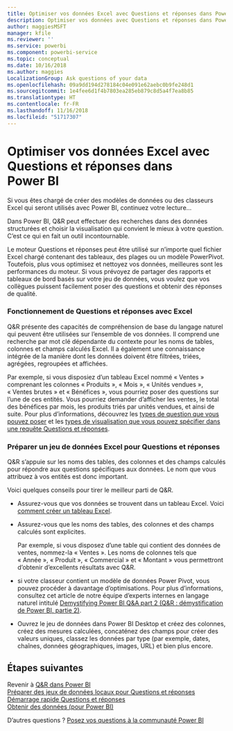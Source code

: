 ```yaml
---
title: Optimiser vos données Excel avec Questions et réponses dans Power BI
description: Optimiser vos données avec Questions et réponses dans Power BI
author: maggiesMSFT
manager: kfile
ms.reviewer: ''
ms.service: powerbi
ms.component: powerbi-service
ms.topic: conceptual
ms.date: 10/16/2018
ms.author: maggies
LocalizationGroup: Ask questions of your data
ms.openlocfilehash: 09a9dd194d278184c04e091e62aebc0b9fe248d1
ms.sourcegitcommit: 1e4fee6d1f4b7803ea285eb879c8d5a4f7ea8b85
ms.translationtype: HT
ms.contentlocale: fr-FR
ms.lasthandoff: 11/16/2018
ms.locfileid: "51717307"
---
```

# <a name="how-to-make-your-excel-data-work-well-with-qa-in-power-bi"></a>Optimiser vos données Excel avec Questions et réponses dans Power BI
Si vous êtes chargé de créer des modèles de données ou des classeurs Excel qui seront utilisés avec Power BI, continuez votre lecture…

Dans Power BI, Q&R peut effectuer des recherches dans des données structurées et choisir la visualisation qui convient le mieux à votre question. C’est ce qui en fait un outil incontournable.   

Le moteur Questions et réponses peut être utilisé sur n’importe quel fichier Excel chargé contenant des tableaux, des plages ou un modèle PowerPivot. Toutefois, plus vous optimisez et nettoyez vos données, meilleures sont les performances du moteur.  Si vous prévoyez de partager des rapports et tableaux de bord basés sur votre jeu de données, vous voulez que vos collègues puissent facilement poser des questions et obtenir des réponses de qualité.

### <a name="how-qa-works-with-excel"></a>Fonctionnement de Questions et réponses avec Excel
Q&R présente des capacités de compréhension de base du langage naturel qui peuvent être utilisées sur l’ensemble de vos données. Il comprend une recherche par mot clé dépendante du contexte pour les noms de tables, colonnes et champs calculés Excel. Il a également une connaissance intégrée de la manière dont les données doivent être filtrées, triées, agrégées, regroupées et affichées. 

Par exemple, si vous disposiez d’un tableau Excel nommé « Ventes » comprenant les colonnes « Produits », « Mois », « Unités vendues », « Ventes brutes » et « Bénéfices », vous pourriez poser des questions sur l’une de ces entités.  Vous pourriez demander d’afficher les ventes, le total des bénéfices par mois, les produits triés par unités vendues, et ainsi de suite. Pour plus d’informations, découvrez les [types de question que vous pouvez poser](consumer/end-user-q-and-a.md) et les [types de visualisation que vous pouvez spécifier dans une requête Questions et réponses](visuals/power-bi-visualization-types-for-reports-and-q-and-a.md).

### <a name="prepare-an-excel-dataset-for-qa"></a>Préparer un jeu de données Excel pour Questions et réponses
Q&R s’appuie sur les noms des tables, des colonnes et des champs calculés pour répondre aux questions spécifiques aux données. Le nom que vous attribuez à vos entités est donc important.

Voici quelques conseils pour tirer le meilleur parti de Q&R.

* Assurez-vous que vos données se trouvent dans un tableau Excel. Voici [comment créer un tableau Excel](https://support.office.com/article/Create-an-Excel-table-in-a-worksheet-e81aa349-b006-4f8a-9806-5af9df0ac664?ui=en-US&rs=en-US&ad=US).
* Assurez-vous que les noms des tables, des colonnes et des champs calculés sont explicites.
  
  Par exemple, si vous disposez d’une table qui contient des données de ventes, nommez-la « Ventes ». Les noms de colonnes tels que « Année », « Produit », « Commercial » et « Montant » vous permettront d’obtenir d’excellents résultats avec Q&R.

* si votre classeur contient un modèle de données Power Pivot, vous pouvez procéder à davantage d’optimisations. Pour plus d’informations, consultez cet article de notre équipe d’experts internes en langage naturel intitulé [Demystifying Power BI Q&A part 2 (Q&R : démystification de Power BI, partie 2)](http://blogs.msdn.com/b/powerbi/archive/2014/02/27/demystifying-power-bi-q-amp-a-part-2.aspx).

* Ouvrez le jeu de données dans Power BI Desktop et créez des colonnes, créez des mesures calculées, concaténez des champs pour créer des valeurs uniques, classez les données par type (par exemple, dates, chaînes, données géographiques, images, URL) et bien plus encore.

## <a name="next-steps"></a>Étapes suivantes
Revenir à [Q&R dans Power BI](consumer/end-user-q-and-a.md)  
[Préparer des jeux de données locaux pour Questions et réponses](service-q-and-a-direct-query.md)   
[Démarrage rapide Questions et réponses](power-bi-visualization-introduction-to-q-and-a.md)  
[Obtenir des données (pour Power BI)](service-get-data.md)  

D’autres questions ? [Posez vos questions à la communauté Power BI](http://community.powerbi.com/)

